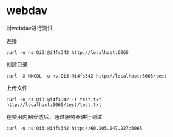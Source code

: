 # webdav


对webdav进行测试


连接
```
curl -u ns:Qi3!@i4fs342 http://localhost:6065
```


创建目录
```
curl -X MKCOL -u ns:Qi3!@i4fs342 http://localhost:6065/test
```

上传文件
```
curl -u ns:Qi3!@i4fs342 -T test.txt http://localhost:6065/test/test.txt
```

在使用内网穿透后，通过服务器进行测试
```
curl -u ns:Qi3!@i4fs342 http://60.205.247.227:6065
```
